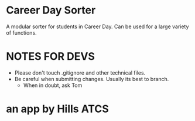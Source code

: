 # Career Day Sorter
A modular sorter for students in Career Day. Can be used for a large variety of functions. 

# NOTES FOR DEVS
 - Please don't touch .gitignore and other technical files.
-  Be careful when submitting changes. Usually its best to branch. 
    - When in doubt, ask Tom
    
# an app by Hills ATCS
